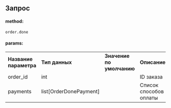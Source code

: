 ## Запрос

#### method:

`order.done`

#### params:

|     |     |     |     |
| --- | --- | --- | --- |
| **Название параметра** | **Тип данных** | **Значение по умолчанию** | **Описание** |
| order_id | int |     | ID заказа |
| payments | list[OrderDonePayment] |     | Список способов оплаты |